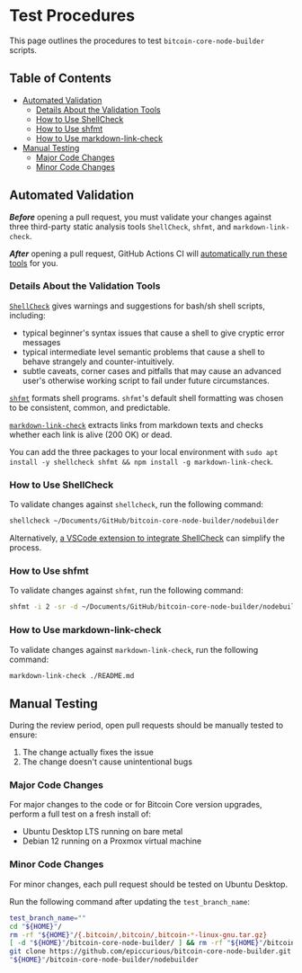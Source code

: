 # Test Procedures

This page outlines the procedures to test `bitcoin-core-node-builder` scripts.

## Table of Contents
- [Automated Validation](#automated-validation)
  - [Details About the Validation Tools](#details-about-the-validation-tools)
  - [How to Use ShellCheck](#how-to-use-shellcheck)
  - [How to Use shfmt](#how-to-use-shfmt)
  - [How to Use markdown-link-check](#how-to-use-markdown-link-check)
- [Manual Testing](#manual-testing)
  - [Major Code Changes](#major-code-changes)
  - [Minor Code Changes](#minor-code-changes)

## Automated Validation

_**Before**_ opening a pull request, you must validate your changes against three third-party static analysis tools `ShellCheck`, `shfmt`, and `markdown-link-check`.

_**After**_ opening a pull request, GitHub Actions CI will [automatically run these tools](https://github.com/epiccurious/bitcoin-core-node-builder/actions/workflows/bash_validation_ci.yaml) for you.

### Details About the Validation Tools

[`ShellCheck`](https://shellcheck.net/) gives warnings and suggestions for bash/sh shell scripts, including:
- typical beginner's syntax issues that cause a shell to give cryptic error messages
- typical intermediate level semantic problems that cause a shell to behave strangely and counter-intuitively.
- subtle caveats, corner cases and pitfalls that may cause an advanced user's otherwise working script to fail under future circumstances.

[`shfmt`](https://github.com/mvdan/sh) formats shell programs. `shfmt`'s default shell formatting was chosen to be consistent, common, and predictable.

[`markdown-link-check`](https://github.com/tcort/markdown-link-check) extracts links from markdown texts and checks whether each link is alive (200 OK) or dead.

You can add the three packages to your local environment with `sudo apt install -y shellcheck shfmt && npm install -g markdown-link-check`.

### How to Use ShellCheck

To validate changes against `shellcheck`, run the following command:
```bash
shellcheck ~/Documents/GitHub/bitcoin-core-node-builder/nodebuilder
```

Alternatively, [a VSCode extension to integrate ShellCheck](https://github.com/vscode-shellcheck/vscode-shellcheck) can simplify the process.

### How to Use shfmt

To validate changes against `shfmt`, run the following command:
```bash
shfmt -i 2 -sr -d ~/Documents/GitHub/bitcoin-core-node-builder/nodebuilder
```

### How to Use markdown-link-check

To validate changes against `markdown-link-check`, run the following command:
```bash
markdown-link-check ./README.md
```

## Manual Testing

During the review period, open pull requests should be manually tested to ensure:
1. The change actually fixes the issue
2. The change doesn't cause unintentional bugs

### Major Code Changes

For major changes to the code or for Bitcoin Core version upgrades, perform a full test on a fresh install of:
- Ubuntu Desktop LTS running on bare metal
- Debian 12 running on a Proxmox virtual machine

### Minor Code Changes

For minor changes, each pull request should be tested on Ubuntu Desktop.

Run the following command after updating the `test_branch_name`:
```bash
test_branch_name=""
cd "${HOME}"/
rm -rf "${HOME}"/{.bitcoin/,bitcoin/,bitcoin-*-linux-gnu.tar.gz}
[ -d "${HOME}"/bitcoin-core-node-builder/ ] && rm -rf "${HOME}"/bitcoin-core-node-builder/
git clone https://github.com/epiccurious/bitcoin-core-node-builder.git -b "${test_branch_name}"
"${HOME}"/bitcoin-core-node-builder/nodebuilder
```

